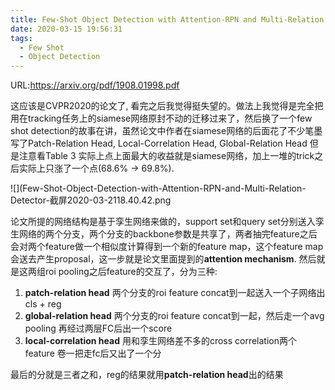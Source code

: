 ```yaml
---
title: Few-Shot Object Detection with Attention-RPN and Multi-Relation Detector
date: 2020-03-15 19:56:31
tags:
  - Few Shot
  - Object Detection
---
```

URL:https://arxiv.org/pdf/1908.01998.pdf

这应该是CVPR2020的论文了, 看完之后我觉得挺失望的。做法上我觉得是完全把用在tracking任务上的siamese网络原封不动的迁移过来了，然后换了一个few shot detection的故事在讲，虽然论文中作者在siamese网络的后面花了不少笔墨写了Patch-Relation Head, Local-Correlation Head, Global-Relation Head 但是注意看Table 3 实际上点上面最大的收益就是siamese网络，加上一堆的trick之后实际上只涨了一个点(68.6% -> 69.8%).

![](Few-Shot-Object-Detection-with-Attention-RPN-and-Multi-Relation-Detector-截屏2020-03-2118.40.42.png

论文所提的网络结构是基于孪生网络来做的，support set和query set分别送入孪生网络的两个分支，两个分支的backbone参数是共享了，两者抽完feature之后会对两个feature做一个相似度计算得到一个新的feature map，这个feature map会送去产生proposal，这一步就是论文里面提到的**attention mechanism**. 然后就是这两组roi pooling之后feature的交互了，分为三种:
1. **patch-relation head** 两个分支的roi feature concat到一起送入一个子网络出cls + reg
2. **global-relation head** 两个分支的roi feature concat到一起，然后走一个avg pooling 再经过两层FC后出一个score
3. **local-correlation head** 用和孪生网络差不多的cross correlation两个feature 卷一把走fc后又出了一个分

最后的分就是三者之和，reg的结果就用**patch-relation head**出的结果
